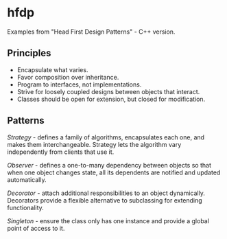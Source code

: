 # hfdp
Examples from "Head First Design Patterns" - C++ version.

## Principles

* Encapsulate what varies.
* Favor composition over inheritance.
* Program to interfaces, not implementations.
* Strive for loosely coupled designs between objects that interact.
* Classes should be open for extension, but closed for modification.

## Patterns

*Strategy* - defines a family of algorithms, encapsulates each one, and makes them interchangeable. Strategy lets the algorithm vary independently from clients that use it.

*Observer* - defines a one-to-many dependency between objects so that when one object changes state, all its dependents are notified and updated automatically.

*Decorator* - attach additional responsibilities to an object dynamically. Decorators provide a flexible alternative to subclassing for extending functionality.

*Singleton* - ensure the class only has one instance and provide a global point of access to it.

